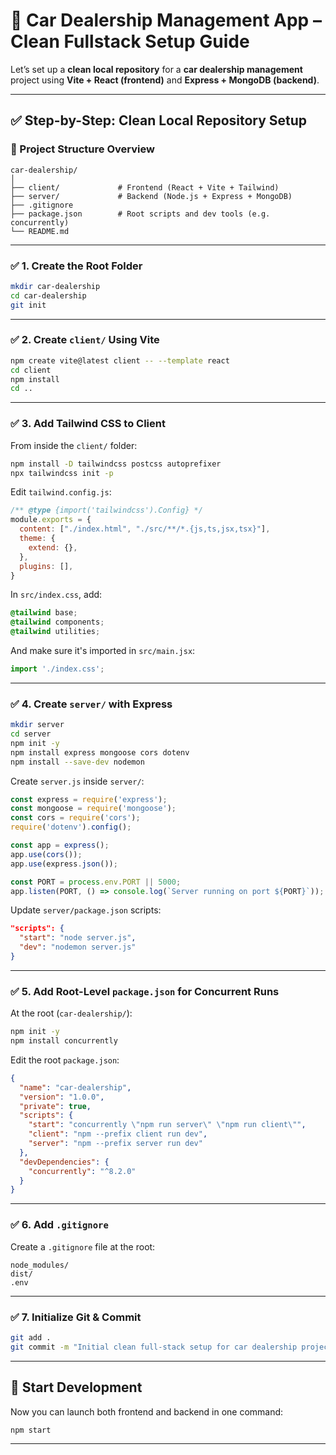
# 🚗 Car Dealership Management App – Clean Fullstack Setup Guide

Let’s set up a **clean local repository** for a **car dealership management** project using **Vite + React (frontend)** and **Express + MongoDB (backend)**.

---

## ✅ Step-by-Step: Clean Local Repository Setup

### 📁 Project Structure Overview

```
car-dealership/
│
├── client/             # Frontend (React + Vite + Tailwind)
├── server/             # Backend (Node.js + Express + MongoDB)
├── .gitignore
├── package.json        # Root scripts and dev tools (e.g. concurrently)
└── README.md
```

---

### ✅ 1. Create the Root Folder

```bash
mkdir car-dealership
cd car-dealership
git init
```

---

### ✅ 2. Create `client/` Using Vite

```bash
npm create vite@latest client -- --template react
cd client
npm install
cd ..
```

---

### ✅ 3. Add Tailwind CSS to Client

From inside the `client/` folder:

```bash
npm install -D tailwindcss postcss autoprefixer
npx tailwindcss init -p
```

Edit `tailwind.config.js`:

```js
/** @type {import('tailwindcss').Config} */
module.exports = {
  content: ["./index.html", "./src/**/*.{js,ts,jsx,tsx}"],
  theme: {
    extend: {},
  },
  plugins: [],
}
```

In `src/index.css`, add:

```css
@tailwind base;
@tailwind components;
@tailwind utilities;
```

And make sure it's imported in `src/main.jsx`:

```js
import './index.css';
```

---

### ✅ 4. Create `server/` with Express

```bash
mkdir server
cd server
npm init -y
npm install express mongoose cors dotenv
npm install --save-dev nodemon
```

Create `server.js` inside `server/`:

```js
const express = require('express');
const mongoose = require('mongoose');
const cors = require('cors');
require('dotenv').config();

const app = express();
app.use(cors());
app.use(express.json());

const PORT = process.env.PORT || 5000;
app.listen(PORT, () => console.log(`Server running on port ${PORT}`));
```

Update `server/package.json` scripts:

```json
"scripts": {
  "start": "node server.js",
  "dev": "nodemon server.js"
}
```

---

### ✅ 5. Add Root-Level `package.json` for Concurrent Runs

At the root (`car-dealership/`):

```bash
npm init -y
npm install concurrently
```

Edit the root `package.json`:

```json
{
  "name": "car-dealership",
  "version": "1.0.0",
  "private": true,
  "scripts": {
    "start": "concurrently \"npm run server\" \"npm run client\"",
    "client": "npm --prefix client run dev",
    "server": "npm --prefix server run dev"
  },
  "devDependencies": {
    "concurrently": "^8.2.0"
  }
}
```

---

### ✅ 6. Add `.gitignore`

Create a `.gitignore` file at the root:

```
node_modules/
dist/
.env
```

---

### ✅ 7. Initialize Git & Commit

```bash
git add .
git commit -m "Initial clean full-stack setup for car dealership project"
```

---

## 🚀 Start Development

Now you can launch both frontend and backend in one command:

```bash
npm start
```

---

